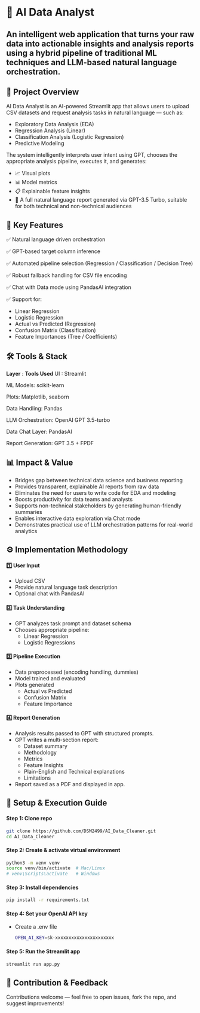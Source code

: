 # 🧠 AI Data Analyst

An intelligent web application that turns your raw data into actionable insights and analysis reports using a hybrid pipeline of traditional ML techniques and LLM-based natural language orchestration.
---

## 🚀 Project Overview
AI Data Analyst is an AI-powered Streamlit app that allows users to upload CSV datasets and request analysis tasks in natural language — such as:
- Exploratory Data Analysis (EDA)
- Regression Analysis (Linear)
- Classification Analysis (Logistic Regression)
- Predictive Modeling

The system intelligently interprets user intent using GPT, chooses the appropriate analysis pipeline, executes it, and generates:
- 📈 Visual plots
- 📊 Model metrics
- 📋 Explainable feature insights
- 📄 A full natural language report generated via GPT-3.5 Turbo, suitable for both technical and non-technical audiences

## 🎨 Key Features
✅ Natural language driven orchestration

✅ GPT-based target column inference

✅ Automated pipeline selection (Regression / Classification / Decision Tree)

✅ Robust fallback handling for CSV file encoding

✅ Chat with Data mode using PandasAI integration

✅ Support for:
- Linear Regression
- Logistic Regression
- Actual vs Predicted (Regression)
- Confusion Matrix (Classification)
- Feature Importances (Tree / Coefficients)

## 🛠️ Tools & Stack
**Layer** : **Tools Used**
UI : Streamlit

ML Models: scikit-learn

Plots: Matplotlib, seaborn

Data Handling: Pandas

LLM Orchestration: OpenAI GPT 3.5-turbo

Data Chat Layer: PandasAI

Report Generation: GPT 3.5 + FPDF

## 📊 Impact & Value
- Bridges gap between technical data science and business reporting
- Provides transparent, explainable AI reports from raw data
 - Eliminates the need for users to write code for EDA and modeling
 - Boosts productivity for data teams and analysts
 - Supports non-technical stakeholders by generating human-friendly summaries
- Enables interactive data exploration via Chat mode
- Demonstrates practical use of LLM orchestration patterns for real-world analytics

## ⚙️ Implementation Methodology
#### 1️⃣ User Input
- Upload CSV
- Provide natural language task description
- Optional chat with PandasAI

#### 2️⃣ Task Understanding
- GPT analyzes task prompt and dataset schema
- Chooses appropriate pipeline:
  - Linear Regression
  - Logistic Regressions

#### 3️⃣ Pipeline Execution
- Data preprocessed (encoding handling, dummies)
- Model trained and evaluated
- Plots generated
  - Actual vs Predicted
  - Confusion Matrix
  - Feature Importance

#### 4️⃣ Report Generation
- Analysis results passed to GPT with structured prompts.
- GPT writes a multi-section report:
  - Dataset summary
  - Methodology
  - Metrics
  - Feature Insights
  - Plain-English and Technical explanations
  - Limitations
- Report saved as a PDF and displayed in app.

## 📝 Setup & Execution Guide

#### Step 1: Clone repo
```bash
git clone https://github.com/DSM2499/AI_Data_Cleaner.git
cd AI_Data_Cleaner
```

#### Step 2: Create & activate virtual environment
```bash
python3 -m venv venv
source venv/bin/activate  # Mac/Linux
# venv\Scripts\activate   # Windows
```

#### Step 3: Install dependencies
```bash
pip install -r requirements.txt
```

#### Step 4: Set your OpenAI API key
- Create a .env file
  ```bash
  OPEN_AI_KEY=sk-xxxxxxxxxxxxxxxxxxxxxx
  ```

#### Step 5: Run the Streamlit app
```bash
streamlit run app.py
```

## 🤝 Contribution & Feedback
Contributions welcome — feel free to open issues, fork the repo, and suggest improvements!
